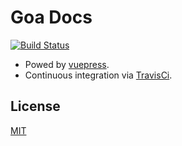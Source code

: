 # Goa Docs

[![Build Status](https://travis-ci.org/goa-go/docs.svg?branch=master)](https://travis-ci.org/goa-go/docs)

- Powed by [vuepress](https://vuepress.vuejs.org).
- Continuous integration via [TravisCi](https://travis-ci.org).

## License

[MIT](https://github.com/goa-go/goa/blob/master/LICENSE)
